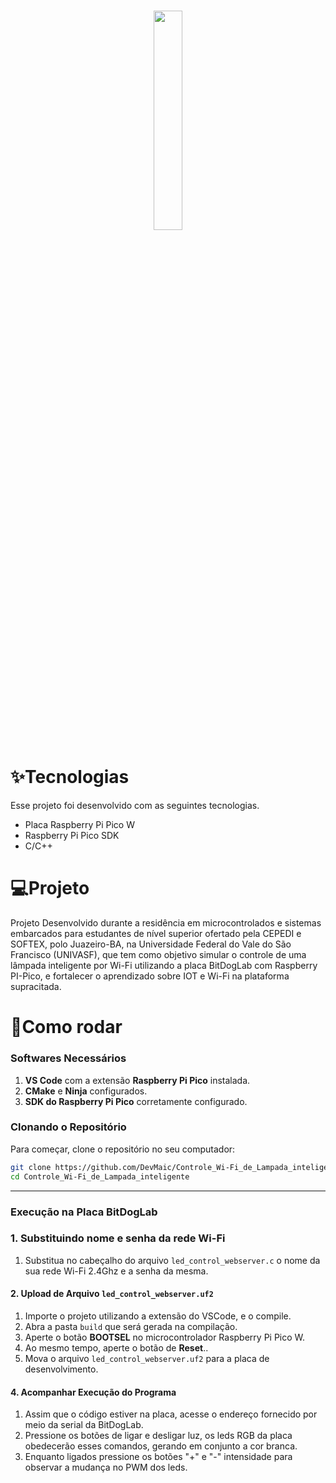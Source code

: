 <h1>
  <p align="center" width="100%">
    <img width="30%" src="https://softex.br/wp-content/uploads/2024/09/EmbarcaTech_logo_Azul-1030x428.png">
  </p>
</h1>

# ✨Tecnologias
Esse projeto foi desenvolvido com as seguintes tecnologias.
- Placa Raspberry Pi Pico W
- Raspberry Pi Pico SDK
- C/C++

# 💻Projeto
Projeto Desenvolvido durante a residência em microcontrolados e sistemas embarcados para estudantes de nível superior ofertado pela CEPEDI e SOFTEX, polo Juazeiro-BA, na Universidade Federal do Vale do São Francisco (UNIVASF), que tem como objetivo simular o controle de uma lâmpada inteligente por Wi-Fi utilizando a placa BitDogLab com Raspberry PI-Pico, e fortalecer o aprendizado sobre IOT e Wi-Fi na plataforma supracitada.

# 🚀Como rodar
### **Softwares Necessários**
1. **VS Code** com a extensão **Raspberry Pi Pico** instalada.
2. **CMake** e **Ninja** configurados.
3. **SDK do Raspberry Pi Pico** corretamente configurado.

### **Clonando o Repositório**
Para começar, clone o repositório no seu computador:
```bash
git clone https://github.com/DevMaic/Controle_Wi-Fi_de_Lampada_inteligente
cd Controle_Wi-Fi_de_Lampada_inteligente
```
---


### **Execução na Placa BitDogLab**
### **1. Substituindo nome e senha da rede Wi-Fi**
1. Substitua no cabeçalho do arquivo `led_control_webserver.c` o nome da sua rede Wi-Fi 2.4Ghz e a senha da mesma.
#### **2. Upload de Arquivo `led_control_webserver.uf2`**
1. Importe o projeto utilizando a extensão do VSCode, e o compile.
2. Abra a pasta `build` que será gerada na compilação.
3. Aperte o botão **BOOTSEL** no microcontrolador Raspberry Pi Pico W.
4. Ao mesmo tempo, aperte o botão de **Reset**..
5. Mova o arquivo `led_control_webserver.uf2` para a placa de desenvolvimento.
#### **4. Acompanhar Execução do Programa**
1. Assim que o código estiver na placa, acesse o endereço fornecido por meio da serial da BitDogLab.
2. Pressione os botões de ligar e desligar luz, os leds RGB da placa obedecerão esses comandos, gerando em conjunto a cor branca.
3. Enquanto ligados pressione os botões "+" e "-" intensidade para observar a mudança no PWM dos leds.
   
